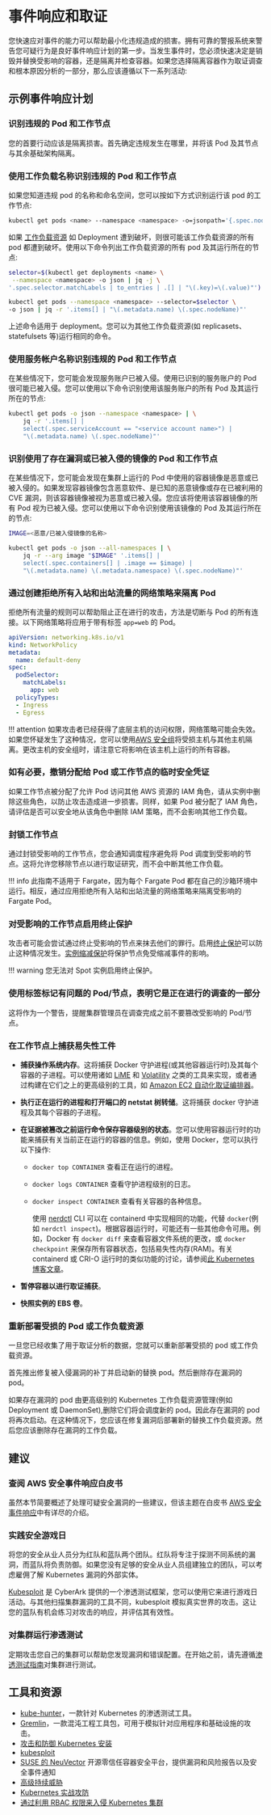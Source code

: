 # 事件响应和取证

您快速应对事件的能力可以帮助最小化违规造成的损害。拥有可靠的警报系统来警告您可疑行为是良好事件响应计划的第一步。当发生事件时，您必须快速决定是销毁并替换受影响的容器，还是隔离并检查容器。如果您选择隔离容器作为取证调查和根本原因分析的一部分，那么应该遵循以下一系列活动:

## 示例事件响应计划

### 识别违规的 Pod 和工作节点

您的首要行动应该是隔离损害。首先确定违规发生在哪里，并将该 Pod 及其节点与其余基础架构隔离。

### 使用工作负载名称识别违规的 Pod 和工作节点

如果您知道违规 pod 的名称和命名空间，您可以按如下方式识别运行该 pod 的工作节点:

```bash
kubectl get pods <name> --namespace <namespace> -o=jsonpath='{.spec.nodeName}{"\n"}'   
```

如果 [工作负载资源](https://kubernetes.io/docs/concepts/workloads/controllers/) 如 Deployment 遭到破坏，则很可能该工作负载资源的所有 pod 都遭到破坏。使用以下命令列出工作负载资源的所有 pod 及其运行所在的节点:

```bash
selector=$(kubectl get deployments <name> \
 --namespace <namespace> -o json | jq -j \
'.spec.selector.matchLabels | to_entries | .[] | "\(.key)=\(.value)"')

kubectl get pods --namespace <namespace> --selector=$selector \
-o json | jq -r '.items[] | "\(.metadata.name) \(.spec.nodeName)"'
```

上述命令适用于 deployment。您可以为其他工作负载资源(如 replicasets、statefulsets 等)运行相同的命令。

### 使用服务帐户名称识别违规的 Pod 和工作节点

在某些情况下，您可能会发现服务账户已被入侵。使用已识别的服务账户的 Pod 很可能已被入侵。您可以使用以下命令识别使用该服务账户的所有 Pod 及其运行所在的节点:

```bash
kubectl get pods -o json --namespace <namespace> | \
    jq -r '.items[] |
    select(.spec.serviceAccount == "<service account name>") |
    "\(.metadata.name) \(.spec.nodeName)"'
```

### 识别使用了存在漏洞或已被入侵的镜像的 Pod 和工作节点

在某些情况下，您可能会发现在集群上运行的 Pod 中使用的容器镜像是恶意或已被入侵的。如果发现容器镜像包含恶意软件、是已知的恶意镜像或存在已被利用的 CVE 漏洞，则该容器镜像被视为恶意或已被入侵。您应该将使用该容器镜像的所有 Pod 视为已被入侵。您可以使用以下命令识别使用该镜像的 Pod 及其运行所在的节点:

```bash
IMAGE=<恶意/已被入侵镜像的名称>

kubectl get pods -o json --all-namespaces | \
    jq -r --arg image "$IMAGE" '.items[] | 
    select(.spec.containers[] | .image == $image) | 
    "\(.metadata.name) \(.metadata.namespace) \(.spec.nodeName)"'
```

### 通过创建拒绝所有入站和出站流量的网络策略来隔离 Pod

拒绝所有流量的规则可以帮助阻止正在进行的攻击，方法是切断与 Pod 的所有连接。以下网络策略将应用于带有标签 `app=web` 的 Pod。

```yaml
apiVersion: networking.k8s.io/v1
kind: NetworkPolicy
metadata:
  name: default-deny
spec:
  podSelector:
    matchLabels: 
      app: web
  policyTypes:
  - Ingress
  - Egress
```

!!! attention
    如果攻击者已经获得了底层主机的访问权限，网络策略可能会失效。如果您怀疑发生了这种情况，您可以使用[AWS 安全组](https://docs.aws.amazon.com/vpc/latest/userguide/VPC_SecurityGroups.html)将受损主机与其他主机隔离。更改主机的安全组时，请注意它将影响在该主机上运行的所有容器。

### 如有必要，撤销分配给 Pod 或工作节点的临时安全凭证

如果工作节点被分配了允许 Pod 访问其他 AWS 资源的 IAM 角色，请从实例中删除这些角色，以防止攻击造成进一步损害。同样，如果 Pod 被分配了 IAM 角色，请评估是否可以安全地从该角色中删除 IAM 策略，而不会影响其他工作负载。

### 封锁工作节点

通过封锁受影响的工作节点，您会通知调度程序避免将 Pod 调度到受影响的节点。这将允许您移除节点以进行取证研究，而不会中断其他工作负载。

!!! info
    此指南不适用于 Fargate，因为每个 Fargate Pod 都在自己的沙箱环境中运行。相反，通过应用拒绝所有入站和出站流量的网络策略来隔离受影响的 Fargate Pod。

### 对受影响的工作节点启用终止保护

攻击者可能会尝试通过终止受影响的节点来抹去他们的罪行。启用[终止保护](https://docs.aws.amazon.com/AWSEC2/latest/UserGuide/terminating-instances.html#Using_ChangingDisableAPITermination)可以防止这种情况发生。[实例缩减保护](https://docs.aws.amazon.com/autoscaling/ec2/userguide/as-instance-termination.html#instance-protection)将保护节点免受缩减事件的影响。

!!! warning
    您无法对 Spot 实例启用终止保护。

### 使用标签标记有问题的 Pod/节点，表明它是正在进行的调查的一部分

这将作为一个警告，提醒集群管理员在调查完成之前不要篡改受影响的 Pod/节点。

### 在工作节点上捕获易失性工件

- **捕获操作系统内存**。这将捕获 Docker 守护进程(或其他容器运行时)及其每个容器的子进程。可以使用诸如 [LiME](https://github.com/504ensicsLabs/LiME) 和 [Volatility](https://www.volatilityfoundation.org/) 之类的工具来实现，或者通过构建在它们之上的更高级别的工具，如 [Amazon EC2 自动化取证编排器](https://aws.amazon.com/solutions/implementations/automated-forensics-orchestrator-for-amazon-ec2/)。
- **执行正在运行的进程和打开端口的 netstat 树转储**。这将捕获 docker 守护进程及其每个容器的子进程。
- **在证据被篡改之前运行命令保存容器级别的状态**。您可以使用容器运行时的功能来捕获有关当前正在运行的容器的信息。例如，使用 Docker，您可以执行以下操作:
  - `docker top CONTAINER` 查看正在运行的进程。
  - `docker logs CONTAINER` 查看守护进程级别的日志。
  - `docker inspect CONTAINER` 查看有关容器的各种信息。

    使用 [nerdctl](https://github.com/containerd/nerdctl) CLI 可以在 containerd 中实现相同的功能，代替 `docker`(例如 `nerdctl inspect`)。根据容器运行时，可能还有一些其他命令可用。例如，Docker 有 `docker diff` 来查看容器文件系统的更改，或 `docker checkpoint` 来保存所有容器状态，包括易失性内存(RAM)。有关 containerd 或 CRI-O 运行时的类似功能的讨论，请参阅[此 Kubernetes 博客文章](https://kubernetes.io/blog/2022/12/05/forensic-container-checkpointing-alpha/)。

- **暂停容器以进行取证捕获**。
- **快照实例的 EBS 卷**。

### 重新部署受损的 Pod 或工作负载资源

一旦您已经收集了用于取证分析的数据，您就可以重新部署受损的 pod 或工作负载资源。

首先推出修复被入侵漏洞的补丁并启动新的替换 pod。然后删除存在漏洞的 pod。

如果存在漏洞的 pod 由更高级别的 Kubernetes 工作负载资源管理(例如 Deployment 或 DaemonSet),删除它们将会调度新的 pod。因此存在漏洞的 pod 将再次启动。在这种情况下，您应该在修复漏洞后部署新的替换工作负载资源。然后您应该删除存在漏洞的工作负载。

## 建议

### 查阅 AWS 安全事件响应白皮书

虽然本节简要概述了处理可疑安全漏洞的一些建议，但该主题在白皮书 [AWS 安全事件响应](https://docs.aws.amazon.com/whitepapers/latest/aws-security-incident-response-guide/welcome.html)中有详尽的介绍。

### 实践安全游戏日

将您的安全从业人员分为红队和蓝队两个团队。红队将专注于探测不同系统的漏洞，而蓝队将负责防御。如果您没有足够的安全从业人员组建独立的团队，可以考虑雇佣了解 Kubernetes 漏洞的外部实体。

[Kubesploit](https://github.com/cyberark/kubesploit) 是 CyberArk 提供的一个渗透测试框架，您可以使用它来进行游戏日活动。与其他扫描集群漏洞的工具不同，kubesploit 模拟真实世界的攻击。这让您的蓝队有机会练习对攻击的响应，并评估其有效性。

### 对集群运行渗透测试

定期攻击您自己的集群可以帮助您发现漏洞和错误配置。在开始之前，请先遵循[渗透测试指南](https://aws.amazon.com/security/penetration-testing/)对集群进行测试。

## 工具和资源

- [kube-hunter](https://github.com/aquasecurity/kube-hunter)，一款针对 Kubernetes 的渗透测试工具。
- [Gremlin](https://www.gremlin.com/product/#kubernetes)，一款混沌工程工具包，可用于模拟针对应用程序和基础设施的攻击。
- [攻击和防御 Kubernetes 安装](https://github.com/kubernetes/sig-security/blob/main/sig-security-external-audit/security-audit-2019/findings/AtredisPartners_Attacking_Kubernetes-v1.0.pdf)
- [kubesploit](https://www.cyberark.com/resources/threat-research-blog/kubesploit-a-new-offensive-tool-for-testing-containerized-environments)
- [SUSE 的 NeuVector](https://www.suse.com/neuvector/) 开源零信任容器安全平台，提供漏洞和风险报告以及安全事件通知
- [高级持续威胁](https://www.youtube.com/watch?v=CH7S5rE3j8w)
- [Kubernetes 实战攻防](https://www.youtube.com/watch?v=LtCx3zZpOfs)
- [通过利用 RBAC 权限来入侵 Kubernetes 集群](https://www.youtube.com/watch?v=1LMo0CftVC4)